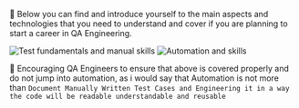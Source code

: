 :closed_book: Below you can find and introduce yourself to the main aspects and technologies that you need to understand and cover if you are planning to start a career in QA Engineering.


![Test fundamentals and manual skills](https://i.imgur.com/yuSgHTQ.png)
![Automation and skills](https://i.imgur.com/1gpOhad.png)

:crystal_ball: Encouraging QA Engineers to ensure that above is covered properly and do not jump into automation, as i would say that Automation is not more than `Document Manually Written Test Cases and Engineering it in a way the code will be readable understandable and reusable`
